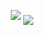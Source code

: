
<!--
**h0livier/h0livier** is a ✨ _special_ ✨ repository because its `README.md` (this file) appears on your GitHub profile.

Here are some ideas to get you started:

- 🔭 I’m currently working on ...
- 🌱 I’m currently learning ...
- 👯 I’m looking to collaborate on ...
- 🤔 I’m looking for help with ...
- 💬 Ask me about ...
- 📫 How to reach me: ...
- 😄 Pronouns: ...
- ⚡ Fun fact: ...
-->

<style>
  .first{
    margin-bottom: 15px;
  }
</style>

<p align="center">
<img class="first" src="https://github-readme-stats.vercel.app/api?username=h0livier&count_private=true&show_icons=true&theme=dark" align="center">
<img src="https://github-readme-stats-eight-theta.vercel.app/api/top-langs/?username=h0livier&layout=compact&langs_count=8&theme=algolia" align="center">
</p>
